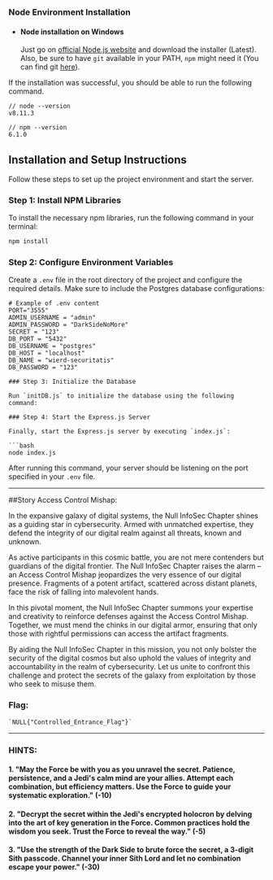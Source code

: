 ### Node Environment Installation
- #### Node installation on Windows

  Just go on [official Node.js website](https://nodejs.org/) and download the installer (Latest).
Also, be sure to have `git` available in your PATH, `npm` might need it (You can find git [here](https://git-scm.com/)).


If the installation was successful, you should be able to run the following command.

    // node --version
    v8.11.3

    // npm --version
    6.1.0


###
## Installation and Setup Instructions

Follow these steps to set up the project environment and start the server.

### Step 1: Install NPM Libraries

To install the necessary npm libraries, run the following command in your terminal:

```bash
npm install

```

### Step 2: Configure Environment Variables

Create a `.env` file in the root directory of the project and configure the required details. Make sure to include the Postgres database configurations:

```
# Example of .env content
PORT="3555"
ADMIN_USERNAME = "admin"
ADMIN_PASSWORD = "DarkSideNoMore"
SECRET = "123"
DB_PORT = "5432"
DB_USERNAME = "postgres"
DB_HOST = "localhost"
DB_NAME = "wierd-securitatis"
DB_PASSWORD = "123"

### Step 3: Initialize the Database

Run `initDB.js` to initialize the database using the following command:

### Step 4: Start the Express.js Server

Finally, start the Express.js server by executing `index.js`:

```bash
node index.js
```

After running this command, your server should be listening on the port specified in your `.env` file.

---
##Story
Access Control Mishap:

In the expansive galaxy of digital systems, the Null InfoSec Chapter shines as a guiding star in cybersecurity. Armed with unmatched expertise, they defend the integrity of our digital realm against all threats, known and unknown.

As active participants in this cosmic battle, you are not mere contenders but guardians of the digital frontier. The Null InfoSec Chapter raises the alarm – an Access Control Mishap jeopardizes the very essence of our digital presence. Fragments of a potent artifact, scattered across distant planets, face the risk of falling into malevolent hands.

In this pivotal moment, the Null InfoSec Chapter summons your expertise and creativity to reinforce defenses against the Access Control Mishap. Together, we must mend the chinks in our digital armor, ensuring that only those with rightful permissions can access the artifact fragments.

By aiding the Null InfoSec Chapter in this mission, you not only bolster the security of the digital cosmos but also uphold the values of integrity and accountability in the realm of cybersecurity. Let us unite to confront this challenge and protect the secrets of the galaxy from exploitation by those who seek to misuse them.







### Flag:

```
`NULL{"Controlled_Entrance_Flag"}`
```
---
### HINTS:


#### 1. "May the Force be with you as you unravel the secret. Patience, persistence, and a Jedi's calm mind are your allies. Attempt each combination, but efficiency matters. Use the Force to guide your systematic exploration." (-10)
#### 2.  "Decrypt the secret within the Jedi's encrypted holocron by delving into the art of key generation in the Force. Common practices hold the wisdom you seek. Trust the Force to reveal the way." (-5)
#### 3.  "Use the strength of the Dark Side to brute force the secret, a 3-digit Sith passcode. Channel your inner Sith Lord and let no combination escape your power." (-30)

